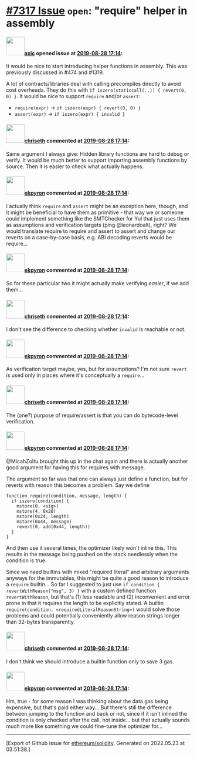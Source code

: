 # [\#7317 Issue](https://github.com/ethereum/solidity/issues/7317) `open`: "require" helper in assembly

#### <img src="https://avatars.githubusercontent.com/u/20340?v=4" width="50">[axic](https://github.com/axic) opened issue at [2019-08-28 17:14](https://github.com/ethereum/solidity/issues/7317):

It would be nice to start introducing helper functions in assembly. This was previously discussed in #474 and #1319.

A lot of contracts/libraries deal with calling precompiles directly to avoid cost overheads. They do this with `if iszero(staticcall(..)) { revert(0, 0) }`. It would be nice to support `require` and/or `assert`:
- `require(expr)` -> `if iszero(expr) { revert(0, 0) }`
- `assert(expr)` -> `if iszero(expr) { invalid }`


#### <img src="https://avatars.githubusercontent.com/u/9073706?v=4" width="50">[chriseth](https://github.com/chriseth) commented at [2019-08-28 17:14](https://github.com/ethereum/solidity/issues/7317#issuecomment-527405700):

Same argument I always give: Hidden library functions are hard to debug or verify. It would be much better to support importing assembly functions by source. Then it is easier to check what actually happens.

#### <img src="https://avatars.githubusercontent.com/u/1347491?v=4" width="50">[ekpyron](https://github.com/ekpyron) commented at [2019-08-28 17:14](https://github.com/ethereum/solidity/issues/7317#issuecomment-527418021):

I actually think ``require`` and ``assert`` might be an exception here, though, and it might be beneficial to have them as primitive - that way we or someone could implement something like the SMTChecker for Yul that just uses them as assumptions and verification targets (ping @leonardoalt), right? We would translate require to require and assert to assert and change our reverts on a case-by-case basis, e.g. ABI decoding reverts would be require...

#### <img src="https://avatars.githubusercontent.com/u/1347491?v=4" width="50">[ekpyron](https://github.com/ekpyron) commented at [2019-08-28 17:14](https://github.com/ethereum/solidity/issues/7317#issuecomment-527418304):

So for these particular two it might actually make verifying *easier*, if we add them...

#### <img src="https://avatars.githubusercontent.com/u/9073706?v=4" width="50">[chriseth](https://github.com/chriseth) commented at [2019-08-28 17:14](https://github.com/ethereum/solidity/issues/7317#issuecomment-527424560):

I don't see the difference to checking whether `invalid` is reachable or not.

#### <img src="https://avatars.githubusercontent.com/u/1347491?v=4" width="50">[ekpyron](https://github.com/ekpyron) commented at [2019-08-28 17:14](https://github.com/ethereum/solidity/issues/7317#issuecomment-527425335):

As verification target maybe, yes, but for assumptions?
I'm not sure ``revert`` is used only in places where it's conceptually a ``require``...

#### <img src="https://avatars.githubusercontent.com/u/9073706?v=4" width="50">[chriseth](https://github.com/chriseth) commented at [2019-08-28 17:14](https://github.com/ethereum/solidity/issues/7317#issuecomment-527427080):

The (one?) purpose of require/assert is that you can do bytecode-level verification.

#### <img src="https://avatars.githubusercontent.com/u/1347491?v=4" width="50">[ekpyron](https://github.com/ekpyron) commented at [2019-08-28 17:14](https://github.com/ethereum/solidity/issues/7317#issuecomment-608339115):

@MicahZoltu brought this up in the chat again and there is actually another good argument for having this for requires with message.

The argument so far was that one can always just define a function, but for reverts with reason this becomes a problem. Say we define
```
function require(condition, message, length) {
  if iszero(condition) {
    mstore(0, <sig>)
    mstore(4, 0x20)
    mstore(0x24, length)
    mstore(0x44, message)
    revert(0, add(0x44, length))
  }
}
```
And then use it several times, the optimizer likely won't inline this. This results in the message being pushed on the stack needlessly when the condition is true.

Since we need builtins with mixed "required literal" and arbitrary arguments anyways for the immutables, this might be quite a good reason to introduce a ``require`` builtin...
So far I suggested to just use ``if condition { revertWithReason("msg", 3) }`` with a custom defined function ``revertWithReason``, but that's (1) less readable and (2) inconvenient and error prone in that it requires the length to be explicitly stated.
A builtin ``require(condition, <requiredLiteralReasonString>)`` would solve those problems and could potentially conveniently allow reason strings longer than 32-bytes transparently.

#### <img src="https://avatars.githubusercontent.com/u/9073706?v=4" width="50">[chriseth](https://github.com/chriseth) commented at [2019-08-28 17:14](https://github.com/ethereum/solidity/issues/7317#issuecomment-609823051):

I don't think we should introduce a builtin function only to save 3 gas.

#### <img src="https://avatars.githubusercontent.com/u/1347491?v=4" width="50">[ekpyron](https://github.com/ekpyron) commented at [2019-08-28 17:14](https://github.com/ethereum/solidity/issues/7317#issuecomment-609829218):

Hm, true - for some reason I was thinking about the data gas being expensive, but that's paid either way...
But there's still the difference between jumping to the function and back or not, since if it isn't inlined the condition is only checked after the call, not inside... but that actually sounds much more like something we could fine-tune the optimizer for...


-------------------------------------------------------------------------------



[Export of Github issue for [ethereum/solidity](https://github.com/ethereum/solidity). Generated on 2022.05.23 at 03:51:38.]
